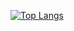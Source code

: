 [![Top Langs](https://github-readme-stats.vercel.app/api/top-langs/?username=rodrigogloz&layout=compact)](https://github.com/anuraghazra/github-readme-stats)
